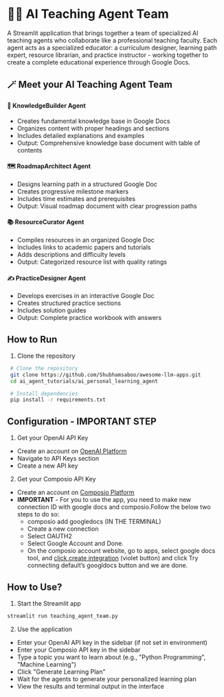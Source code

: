 # 👨‍🏫 AI Teaching Agent Team

A Streamlit application that brings together a team of specialized AI teaching agents who collaborate like a professional teaching faculty. Each agent acts as a specialized educator: a curriculum designer, learning path expert, resource librarian, and practice instructor - working together to create a complete educational experience through Google Docs.

## 🪄 Meet your AI Teaching Agent Team 

#### 🧠 KnowledgeBuilder Agent
- Creates fundamental knowledge base in Google Docs
- Organizes content with proper headings and sections
- Includes detailed explanations and examples
- Output: Comprehensive knowledge base document with table of contents

#### 🗺️ RoadmapArchitect Agent
- Designs learning path in a structured Google Doc
- Creates progressive milestone markers
- Includes time estimates and prerequisites
- Output: Visual roadmap document with clear progression paths

#### 📚 ResourceCurator Agent
- Compiles resources in an organized Google Doc
- Includes links to academic papers and tutorials
- Adds descriptions and difficulty levels
- Output: Categorized resource list with quality ratings

#### ✍️ PracticeDesigner Agent
- Develops exercises in an interactive Google Doc
- Creates structured practice sections
- Includes solution guides
- Output: Complete practice workbook with answers


## How to Run

1. Clone the repository
  ```bash
   # Clone the repository
   git clone https://github.com/Shubhamsaboo/awesome-llm-apps.git
   cd ai_agent_tutorials/ai_personal_learning_agent

   # Install dependencies
   pip install -r requirements.txt
   ```

## Configuration - IMPORTANT STEP

1. Get your OpenAI API Key
- Create an account on [OpenAI Platform](https://platform.openai.com/)
- Navigate to API Keys section
- Create a new API key

2. Get your Composio API Key
- Create an account on [Composio Platform](https://composio.ai/)
- **IMPORTANT** - For you to use the app, you need to make new connection ID with google docs and composio.Follow the below two steps to do so:  
  - composio add googledocs (IN THE TERMINAL)
  - Create a new connection 
  - Select OAUTH2 
  - Select Google Account and Done.
  - On the composio account website, go to apps, select google docs tool, and [click create integration](https://app.composio.dev/app/googledocs) (violet button) and click Try connecting default’s googldocs button and we are done. 

## How to Use? 

1. Start the Streamlit app
```bash
streamlit run teaching_agent_team.py
```

2. Use the application
- Enter your OpenAI API key in the sidebar (if not set in environment)
- Enter your Composio API key in the sidebar 
- Type a topic you want to learn about (e.g., "Python Programming", "Machine Learning")
- Click "Generate Learning Plan"
- Wait for the agents to generate your personalized learning plan
- View the results and terminal output in the interface
